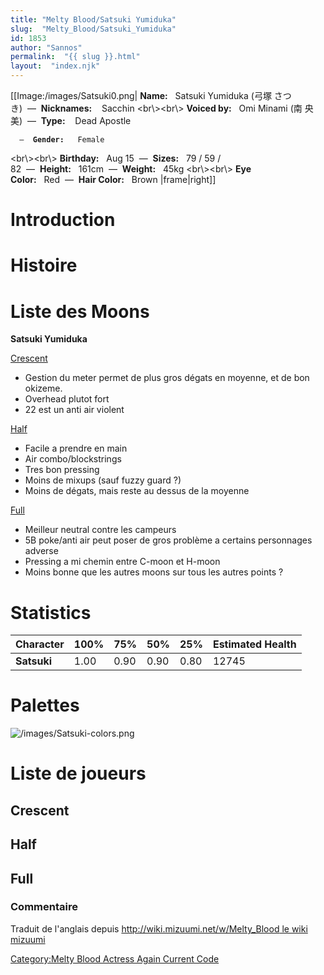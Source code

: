 ```yaml
---
title: "Melty Blood/Satsuki Yumiduka"
slug:  "Melty_Blood/Satsuki_Yumiduka"
id: 1853
author: "Sannos"
permalink:  "{{ slug }}.html"
layout:  "index.njk"
---
```


\[\[Image:/images/Satsuki0.png\| **Name:**   Satsuki Yumiduka (弓塚
さつき)  —  **Nicknames:**    Sacchin \<br\\\>\<br\\\> **Voiced
by:**   Omi Minami (南 央美)  —  **Type:**    Dead Apostle

`  —  `**`Gender:`**`   Female`

\<br\\\>\<br\\\> **Birthday:**   Aug 15  —  **Sizes:**   79 / 59 /
82  —  **Height:**   161cm  —  **Weight:**   45kg \<br\\\>\<br\\\> **Eye
Color:**   Red  —  **Hair Color:**   Brown \|frame\|right\]\]

# Introduction

# Histoire

# Liste des Moons

**Satsuki Yumiduka**

[Crescent](Melty_Blood/Satsuki_Yumiduka/Crescent_Moon "wikilink")  
- Gestion du meter permet de plus gros dégats en moyenne, et de bon
okizeme.  
- Overhead plutot fort  
- 22 est un anti air violent

[Half](Melty_Blood/Satsuki_Yumiduka/Half_Moon "wikilink")  
- Facile a prendre en main  
- Air combo/blockstrings  
- Tres bon pressing  
- Moins de mixups (sauf fuzzy guard ?)  
- Moins de dégats, mais reste au dessus de la moyenne

[Full](Melty_Blood/Satsuki_Yumiduka/Full_Moon "wikilink")  
- Meilleur neutral contre les campeurs  
- 5B poke/anti air peut poser de gros problème a certains personnages
adverse  
- Pressing a mi chemin entre C-moon et H-moon  
- Moins bonne que les autres moons sur tous les autres points ?

# Statistics

| Character   | 100% | 75%  | 50%  | 25%  | Estimated Health |
|-------------|------|------|------|------|------------------|
| **Satsuki** | 1.00 | 0.90 | 0.90 | 0.80 | 12745            |

# Palettes

![](/images/Satsuki-colors.png "/images/Satsuki-colors.png")

# Liste de joueurs

## Crescent

## Half

## Full

### Commentaire

Traduit de l'anglais depuis [http://wiki.mizuumi.net/w/Melty_Blood le
wiki
mizuumi](http://wiki.mizuumi.net/w/Melty_Blood_le_wiki_mizuumi "wikilink")

[Category:Melty Blood Actress Again Current
Code](Category:Melty_Blood_Actress_Again_Current_Code "wikilink")
